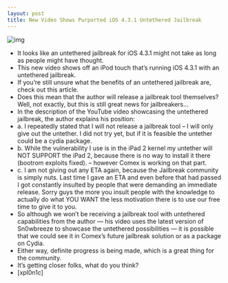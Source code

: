 ```yaml
---
layout: post
title: New Video Shows Purported iOS 4.3.1 Untethered Jailbreak
---
```

![img](http://media.idownloadblog.com/wp-content/uploads/2011/03/4.3.1-Untethered-Jailbreak-e1301329719805.png)
* It looks like an untethered jailbreak for iOS 4.3.1 might not take as long as people might have thought.
* This new video shows off an iPod touch that’s running iOS 4.3.1 with an untethered jailbreak.
* If you’re still unsure what the benefits of an untethered jailbreak are, check out this article.
* Does this mean that the author will release a jailbreak tool themselves? Well, not exactly, but this is still great news for jailbreakers…
* In the description of the YouTube video showcasing the untethered jailbreak, the author explains his position:
* a. I repeatedly stated that I will not release a jailbreak tool – I will only give out the untether. I did not try yet, but if it is feasible the untether could be a cydia package.
* b. While the vulnerability I use is in the iPad 2 kernel my untether will NOT SUPPORT the iPad 2, because there is no way to install it there (bootrom exploits fixed). – however Comex is working on that part.
* c. I am not giving out any ETA again, because the Jailbreak community is simply nuts. Last time I gave an ETA and even before that had passed I got constantly insulted by people that were demanding an immediate release. Sorry guys the more you insult people with the knowledge to actually do what YOU WANT the less motivation there is to use our free time to give it to you.
* So although we won’t be receiving a jailbreak tool with untethered capabilities from the author — his video uses the latest version of Sn0wbreeze to showcase the untethered possibilities — it is possible that we could see it in Comex’s future jailbreak solution or as a package on Cydia.
* Either way, definite progress is being made, which is a great thing for the community.
* It’s getting closer folks, what do you think?
* [xpl0n1c]


